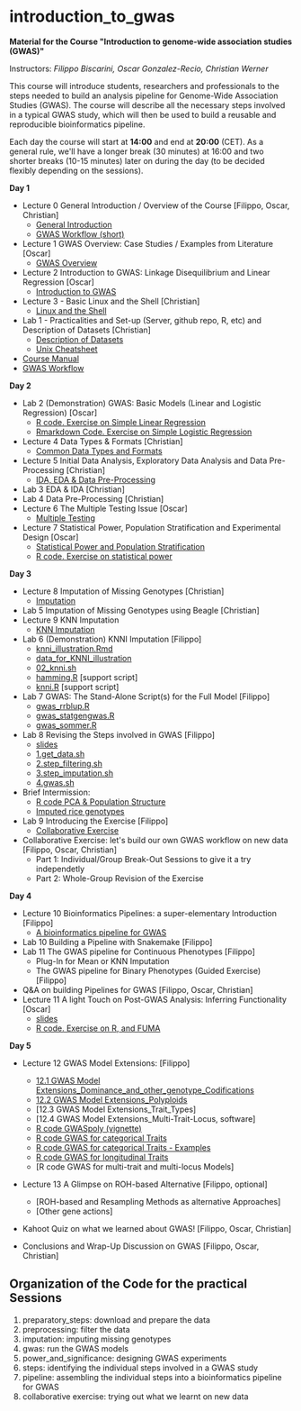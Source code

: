 # introduction_to_gwas

**Material for the Course "Introduction to genome-wide association studies (GWAS)"**

Instructors: *Filippo Biscarini, Oscar Gonzalez-Recio, Christian Werner*

This course will introduce students, researchers and professionals to the steps needed to build an analysis pipeline for Genome-Wide Association Studies (GWAS). The course will describe all the necessary steps involved in a typical GWAS study, which will then be used to build a reusable and reproducible bioinformatics pipeline.

Each day the course will start at **14:00** and end at **20:00** (CET).
As a general rule, we'll have a longer break (30 minutes) at 16:00 and two shorter breaks (10-15 minutes) later on during the day (to be decided flexibly depending on the sessions).  

<!-- timetable: [here](https://docs.google.com/spreadsheets/d/1Cy8vBD6I_no8UPzYPU9bz7ASWyI3bc4Y9vcdr5S1TBw/edit#gid=0) -->

**Day 1**

- Lecture 0	General Introduction / Overview of the Course [Filippo, Oscar, Christian]
    - [General Introduction](slides/0_General_Introduction.pdf)
    - [GWAS Workflow (short)](slides/GWAS_workflow_short.pdf)
- Lecture 1	GWAS Overview: Case Studies / Examples from Literature [Oscar]
    - [GWAS Overview](slides/1_GWAS_overview.pdf)
- Lecture 2	Introduction to GWAS: Linkage Disequilibrium and Linear Regression [Oscar]
    - [Introduction to GWAS](slides/2_Introduction_to_GWAS.pdf)
- Lecture 3 - Basic Linux and the Shell [Christian]
    - [Linux and the Shell](slides/3_Linux_intro.pdf)
- Lab 1 - Practicalities and Set-up (Server, github repo, R, etc) and Description of Datasets [Christian]
    - [Description of Datasets](slides/Description_of_datasets.pdf)
    - [Unix Cheatsheet](slides/Unix_cheatsheet.pdf)
 - [Course Manual](slides/Course_manual.pdf)
 - [GWAS Workflow](slides/GWAS_workflow.pdf)



**Day 2**

- Lab 2 (Demonstration) GWAS: Basic Models (Linear and Logistic Regression) [Oscar]
    - [R code. Exercise on Simple Linear Regression](basic_model/1.Basis_of_linear_regression.R)
    - [Rmarkdown Code. Exercise on Simple Logistic Regression](basic_model/2.exercise.Basis_of_logistic_regression.Rmd)
- Lecture 4 Data Types & Formats [Christian]
    - [Common Data Types and Formats](slides/4_Data_types.pdf)
- Lecture 5 Initial Data Analysis, Exploratory Data Analysis and Data Pre-Processing [Christian]
    - [IDA, EDA & Data Pre-Processing](slides/5_Data_pre-processing.pdf)
- Lab 3 EDA & IDA [Christian]
- Lab 4 Data Pre-Processing [Christian]
- Lecture 6 The Multiple Testing Issue [Oscar]
    - [Multiple Testing](slides/6_Multiple_testing.pdf)
- Lecture 7 Statistical Power, Population Stratification and Experimental Design [Oscar] 
    - [Statistical Power and Population Stratification](slides/7_Experimental_design.pdf)
    - [R code. Exercise on statistical power](5.power_and_significance/StatisticalPower_exercise.R)


**Day 3**

- Lecture 8	Imputation of Missing Genotypes [Christian]
    - [Imputation](slides/8_Imputation.pdf)
- Lab 5 Imputation of Missing Genotypes using Beagle [Christian]
- Lecture 9 KNN Imputation 
    - [KNN Imputation](slides/9_KNN_imputation.pdf)
- Lab 6 (Demonstration) KNNI Imputation [Filippo]
    - [knni_illustration.Rmd](3.imputation/knni_illustration.Rmd)
    - [data_for_KNNI_illustration](model_extensions_data/GenRiz44.txt)
    - [02_knni.sh](3.imputation/02_knni.sh)
    - [hamming.R](3.imputation/hamming.R) [support script]
    - [knni.R](3.imputation/knni.R) [support script]
- Lab 7 GWAS: The Stand-Alone Script(s) for the Full Model [Filippo]
    - [gwas_rrblup.R](4.gwas/gwas_rrblup.R)
    - [gwas_statgengwas.R](4.gwas/gwas_statgengwas.R)
    - [gwas_sommer.R](4.gwas/gwas_sommer.R)
- Lab 8 Revising the Steps involved in GWAS [Filippo]
    - [slides](slides/10.1_Revising_the_steps.pdf)
    - [1.get_data.sh](6.steps/1.get_data.sh)
    - [2.step_filtering.sh](6.steps/2.step_filtering.sh)
    - [3.step_imputation.sh](6.steps/3.step_imputation.sh)
    - [4.gwas.sh](6.steps/4.gwas.sh)
- Brief Intermission:
    - [R code PCA & Population Structure](4.gwas/PCA_screeplots.R)
    - [Imputed rice genotypes](4.gwas/rice_imputed.raw)
- Lab 9 Introducing the Exercise [Filippo]
    - [Collaborative Exercise](slides/10.2_Collaborative_exercise.pdf)
- Collaborative Exercise: let's build our own GWAS workflow on new data [Filippo, Oscar, Christian]
    - Part 1: Individual/Group Break-Out Sessions to give it a try independetly
    - Part 2: Whole-Group Revision of the Exercise


**Day 4**
- Lecture 10 Bioinformatics Pipelines: a super-elementary Introduction [Filippo]
    - [A bioinformatics pipeline for GWAS](slides/11_A_bioinformatic_pipeline_for_GWAS.pdf)
- Lab 10 Building a Pipeline with Snakemake [Filippo]
- Lab 11 The GWAS pipeline for Continuous Phenotypes [Filippo]
    - Plug-In for Mean or KNN Imputation
    - The GWAS pipeline for Binary Phenotypes (Guided Exercise) [Filippo]
- Q&A on building Pipelines for GWAS [Filippo, Oscar, Christian]
- Lecture 11 A light Touch on Post-GWAS Analysis: Inferring Functionality [Oscar]
    - [slides](slides/Functional_Analysis.pdf)
    - [R code. Exercise on R, and FUMA](functional_analysis/getGenesFromSNP.R)
    
**Day 5**

- Lecture 12 GWAS Model Extensions: [Filippo]
    - [12.1 GWAS Model Extensions_Dominance_and_other_genotype_Codifications](slides/12.1.GWAS_model_extensions_genotype_codification.pdf)
    - [12.2 GWAS Model Extensions_Polyploids](slides/12_2_GWAS_model_extensions_polyploids.pdf)
    - [12.3 GWAS Model Extensions_Trait_Types]<!--(slides/13.3.GWAS_model_extensions_trait_type.pdf)-->
    - [12.4 GWAS Model Extensions_Multi-Trait-Locus, software]<!--(slides/13.4.GWAS_model_extensions_multi_trait_and_locus.pdf)-->
    - [R code GWASpoly (vignette)](slides/GWASpoly_vignette.pdf)
    - [R code GWAS for categorical Traits](model_extensions/1.categorical_gwas.Rmd)
    - [R code GWAS for categorical Traits - Examples](model_extensions/2.categorical_gwas_example.Rmd)
    - [R code GWAS for longitudinal Traits](model_extensions/3.longitudinal_gwas.Rmd)
    - [R code GWAS for multi-trait and multi-locus Models]

- Lecture 13 A Glimpse on ROH-based Alternative [Filippo, optional]
    - [ROH-based and Resampling Methods as alternative Approaches]
    - [Other gene actions]<!--(slides/13.1.GWAS_model_extensions_genotype_codification.pdf)-->
- Kahoot Quiz on what we learned about GWAS! [Filippo, Oscar, Christian]
- Conclusions and Wrap-Up Discussion on GWAS [Filippo, Oscar, Christian]

## Organization of the Code for the practical Sessions

1. preparatory_steps: download and prepare the data
2. preprocessing: filter the data
3. imputation: imputing missing genotypes
4. gwas: run the GWAS models
5. power_and_significance: designing GWAS experiments
6. steps: identifying the individual steps involved in a GWAS study
7. pipeline: assembling the individual steps into a bioinformatics pipeline for GWAS
8. collaborative exercise: trying out what we learnt on new data
